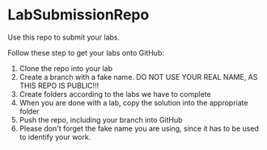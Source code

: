 # LabSubmissionRepo
Use this repo to submit your labs.

Follow these step to get your labs onto GitHub:

1. Clone the repo into your lab
2. Create a branch with a fake name. DO NOT USE YOUR REAL NAME, AS THIS REPO IS PUBLIC!!!
3. Create folders according to the labs we have to complete
4. When you are done with a lab, copy the solution into the appropriate folder
5. Push the repo, including your branch into GitHub
6. Please don't forget the fake name you are using, since it has to be used to identify your work.
